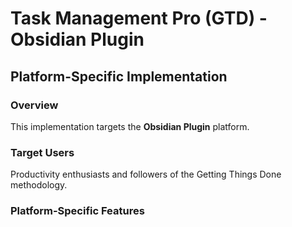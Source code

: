 # Task Management Pro (GTD) - Obsidian Plugin

## Platform-Specific Implementation

### Overview
This implementation targets the **Obsidian Plugin** platform.

### Target Users
Productivity enthusiasts and followers of the Getting Things Done methodology.

### Platform-Specific Features
